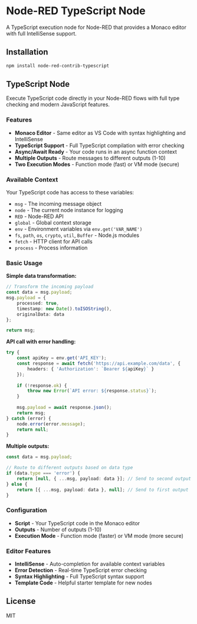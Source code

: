 # Node-RED TypeScript Node

A TypeScript execution node for Node-RED that provides a Monaco editor with full IntelliSense support.

## Installation

```bash
npm install node-red-contrib-typescript
```

## TypeScript Node

Execute TypeScript code directly in your Node-RED flows with full type checking and modern JavaScript features.

### Features

- **Monaco Editor** - Same editor as VS Code with syntax highlighting and IntelliSense
- **TypeScript Support** - Full TypeScript compilation with error checking
- **Async/Await Ready** - Your code runs in an async function context
- **Multiple Outputs** - Route messages to different outputs (1-10)
- **Two Execution Modes** - Function mode (fast) or VM mode (secure)

### Available Context

Your TypeScript code has access to these variables:

- `msg` - The incoming message object
- `node` - The current node instance for logging
- `RED` - Node-RED API
- `global` - Global context storage
- `env` - Environment variables via `env.get('VAR_NAME')`
- `fs`, `path`, `os`, `crypto`, `util`, `Buffer` - Node.js modules
- `fetch` - HTTP client for API calls
- `process` - Process information

### Basic Usage

**Simple data transformation:**
```typescript
// Transform the incoming payload
const data = msg.payload;
msg.payload = {
    processed: true,
    timestamp: new Date().toISOString(),
    originalData: data
};

return msg;
```

**API call with error handling:**
```typescript
try {
    const apiKey = env.get('API_KEY');
    const response = await fetch('https://api.example.com/data', {
        headers: { 'Authorization': `Bearer ${apiKey}` }
    });
    
    if (!response.ok) {
        throw new Error(`API error: ${response.status}`);
    }
    
    msg.payload = await response.json();
    return msg;
} catch (error) {
    node.error(error.message);
    return null;
}
```

**Multiple outputs:**
```typescript
const data = msg.payload;

// Route to different outputs based on data type
if (data.type === 'error') {
    return [null, { ...msg, payload: data }]; // Send to second output
} else {
    return [{ ...msg, payload: data }, null]; // Send to first output
}
```

### Configuration

- **Script** - Your TypeScript code in the Monaco editor
- **Outputs** - Number of outputs (1-10)
- **Execution Mode** - Function mode (faster) or VM mode (more secure)

### Editor Features

- **IntelliSense** - Auto-completion for available context variables
- **Error Detection** - Real-time TypeScript error checking
- **Syntax Highlighting** - Full TypeScript syntax support
- **Template Code** - Helpful starter template for new nodes

## License

MIT
